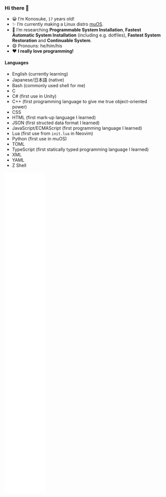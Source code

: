 ### Hi there 👋

<!--
**sakkke/sakkke** is a ✨ _special_ ✨ repository because its `README.md` (this file) appears on your GitHub profile.

Here are some ideas to get you started:

- 🔭 I’m currently working on ...
- 🌱 I’m currently learning ...
- 👯 I’m looking to collaborate on ...
- 🤔 I’m looking for help with ...
- 💬 Ask me about ...
- 📫 How to reach me: ...
- 😄 Pronouns: ...
- ⚡ Fun fact: ...
-->

- 😀 I’m Konosuke, `17` years old!
- ✨ I’m currently making a Linux distro [muOS].
- 🧪 I’m researching __Programmable System Installation__, __Fastest Automatic System Installation__ (including e.g. dotfiles), __Fastest System Restoration__ and __Continuable System__.
- 😄 Pronouns: he/him/his
- ❤️ __I really love programming!__

#### Languages

- English (currently learning)
- Japanese/日本語 (native)
- Bash (commonly used shell for me)
- C
- C# (first use in Unity)
- C++ (first programming language to give me true object-oriented power)
- CSS
- HTML (first mark-up language I learned)
- JSON (first structed data format I learned)
- JavaScript/ECMAScript (first programming language I learned)
- Lua (first use from `init.lua` in Neovim)
- Python (first use in muOS)
- TOML
- TypeScript (first statically typed programming language I learned)
- XML
- YAML
- Z Shell

![Metrics](/github-metrics.svg)

[muOS]: https://github.com/sakkke/muos
